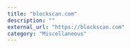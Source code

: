```yaml
---
title: "blockscan.com"
description: ""
external_url: "https://blockscan.com"
category: "Miscellaneous"
---
```

